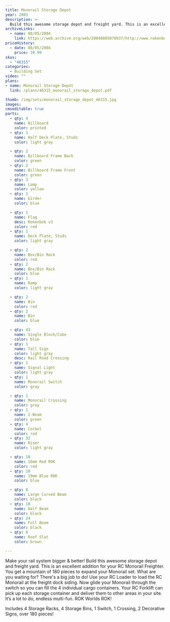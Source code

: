 ```yaml
---
title: Monorail Storage Depot
year: 2003
description: >-
  Build this awesome storage depot and freight yard. This is an excellent addition for your RC Monorail Freighter. You get a mountain of 180 pieces to expand your Monorail set.
archiveLinks:
  - name: 08/05/2004
    link: https://web.archive.org/web/20040805070937/http://www.rokenbok.com/catalog/pd_46315.html
priceHistory:
  - date: 08/05/2004
    price: 39.99
skus:
  - "46315"
categories:
  - Building Set
video: ""
plans:
- name: Monorail Storage Depot
  link: /plans/46315_monorail_storage_depot.pdf

thumb: /img/sets/monorail_storage_depot_46315.jpg
images:
cmseditable: true
parts:
  - qty: 4
    name: Billboard
    color: printed
  - qty: 1
    name: Half Deck Plate, Studs
    color: light gray

  - qty: 2
    name: Billboard Frame Back
    color: green
  - qty: 2
    name: Billboard Frame Front
    color: green
  - qty: 3
    name: Lamp
    color: yellow
  - qty: 1
    name: Girder
    color: blue

  - qty: 1
    name: Flag
    desc: Rokenbok v3
    color: red
  - qty: 1
    name: Deck Plate, Studs
    color: light gray

  - qty: 2
    name: Box/Bin Rack
    color: red
  - qty: 2
    name: Box/Bin Rack
    color: blue
  - qty: 1
    name: Ramp
    color: light gray

  - qty: 2
    name: Bin
    color: red
  - qty: 2
    name: Bin
    color: blue

  - qty: 43
    name: Single Block/Cube
    color: blue
  - qty: 1
    name: Tall Sign
    color: light gray
    desc: Rail Road Crossing
  - qty: 1
    name: Signal Light
    color: light gray
  - qty: 1
    name: Monorail Switch
    color: gray

  - qty: 1
    name: Monorail Crossing
    color: gray
  - qty: 1
    name: I-Beam
    color: green
  - qty: 4
    name: Corbel
    color: red
  - qty: 32
    name: Riser
    color: light gray

  - qty: 10
    name: 16mm Red ROK
    color: red
  - qty: 10
    name: 19mm Blue ROK
    color: blue

  - qty: 8
    name: Large Curved Beam
    color: black
  - qty: 18
    name: Half Beam
    color: black
  - qty: 24
    name: Full Beam
    color: black
  - qty: 8
    name: Roof Slat
    color: brown

---
```


Make your rail system bigger & better!
Build this awesome storage depot and freight yard. This is an excellent addition for your RC Monorail Freighter. You get a mountain of 180 pieces to expand your Monorail set. What are you waiting for? There's a big job to do! Use your RC Loader to load the RC Monorail at the freight dock siding. Now glide your Monorail through the switch so you can fill the 4 individual cargo containers. Your RC Forklift can pick up each storage container and deliver them to other areas in your site. It’s a lot to do, endless multi-fun. ROK Worlds ROK!

Includes 4 Storage Racks, 4 Storage Bins, 1 Switch, 1 Crossing, 2 Decorative Signs, over 180 pieces!

